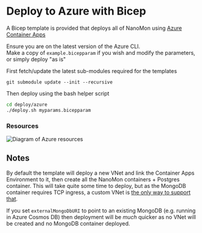 # Deploy to Azure with Bicep

A Bicep template is provided that deploys all of NanoMon using [Azure Container Apps](https://learn.microsoft.com/en-us/azure/container-apps/overview)

Ensure you are on the latest version of the Azure CLI.  
Make a copy of `example.bicepparam` if you wish and modify the parameters, or simply deploy "as is"

First fetch/update the latest sub-modules required for the templates

```
git submodule update --init --recursive
```

Then deploy using the bash helper script

```bash
cd deploy/azure
./deploy.sh myparams.bicepparam
```

### Resources

![Diagram of Azure resources](../../etc/azure-deploy.png)

## Notes

By default the template will deploy a new VNet and link the Container Apps Environment to it, then create all the NanoMon containers + Postgres container. This will take quite some time to deploy, but as the MongoDB container requires TCP ingress, a custom VNet is [the only way to support that](https://learn.microsoft.com/en-us/azure/container-apps/ingress-overview#tcp).

If you set `externalMongoDbURI` to point to an existing MongoDB (e.g. running in Azure Cosmos DB) then deployment will be _much_ quicker as no VNet will be created and no MongoDB container deployed.
